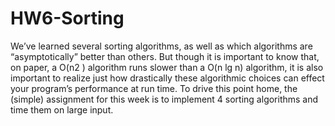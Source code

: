 # HW6-Sorting
We’ve learned several sorting algorithms, as well as which algorithms are “asymptotically” better than others. But though it is important to know that, on paper, a O(n2 ) algorithm runs slower than a O(n lg n) algorithm, it is also important to realize just how drastically these algorithmic choices can effect your program’s performance at run time. To drive this point home, the (simple) assignment for this week is to implement 4 sorting algorithms and time them on large input.
